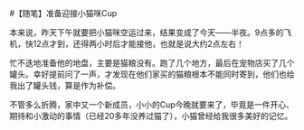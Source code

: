 #【随笔】准备迎接小猫咪Cup

本来说，昨天下午就要把小猫咪空运过来，结果变成了今天——半夜。9点多的飞机，快12点才到，还得两小时后才能接他，也就是说大约2点左右！

忙不迭地准备他的地盘，主要是猫粮没有。跑了几个地方，最后在宠物店买了几个罐头。幸好提前问了一声，才发现在他们家买的猫粮根本不能同时寄到，他们也给我出了罐头钱，算是作为补偿。

不管多么折腾，家中又一个新成员，小小的Cup今晚就要来了，毕竟是一件开心、期待和小激动的事情（已经20多年没养过猫了），小猫曾经给我很多美好的记忆。
